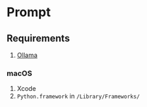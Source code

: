 # Prompt

## Requirements

1. [Ollama](https://github.com/ollama/ollama)

### macOS

1. Xcode
1. `Python.framework` in `/Library/Frameworks/`
